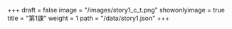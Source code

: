 +++
draft = false 
image = "/images/story1_c_t.png" 
showonlyimage = true 
title = "第1課" 
weight = 1 
path = "/data/story1.json" 
+++
